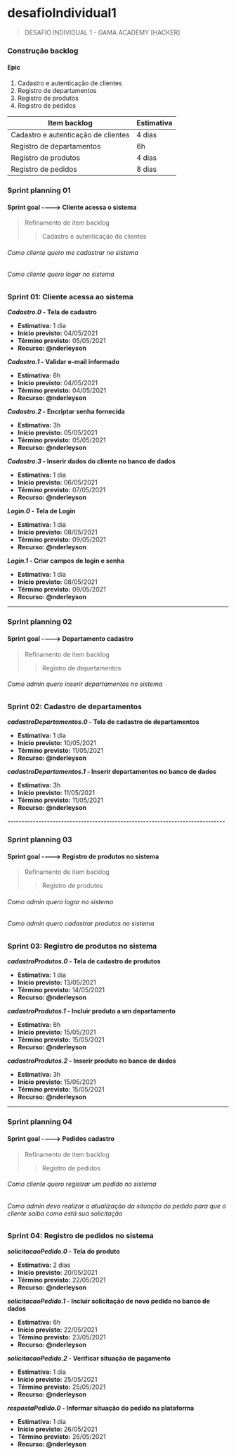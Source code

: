 # desafioIndividual1

>DESAFIO INDIVIDUAL 1 - GAMA ACADEMY [HACKER]


### Construção backlog
#### Epic
<ol>
	<li>Cadastro e autenticação de clientes</li>
	<li>Registro de departamentos</li>
	<li>Registro de produtos</li>
	<li>Registro de pedidos</li>
</ol>

<table>
	<thead>
		<th><b>Item backlog</b></th>
		<th>Estimativa </th>
	</thead>
	<tbody>
		<tr>
			<td>Cadastro e autenticação de clientes</td>
			<td>4 dias</td>
		</tr>
		<tr>
			<td>Registro de departamentos</td>
			<td>6h</td>
		</tr>
		<tr>
			<td>Registro de produtos</td>
			<td>4 dias</td>
		</tr>
		<tr>
			<td>Registro de pedidos</td>
			<td>8 dias</td>
		</tr>
	</tbody>
</table>


### Sprint planning 01
#### Sprint goal ----> Cliente acessa o sistema

>Refinamento de item backlog 
>>Cadastro e autenticação de clientes

###### Como cliente quero me cadastrar no sistema
###### Como cliente quero logar no sistema


### Sprint 01: Cliente acessa ao sistema 

<b><i>Cadastro.0</i> - Tela de cadastro</b>
<ul>  
	<li><b>	Estimativa:</b> 1 dia</li>
	<li><b>Início previsto:</b> 04/05/2021</li>
	<li><b>Término previsto:</b> 05/05/2021</li>
	<li><b>Recurso: @nderleyson</b></li>
</ul>

<b><i>Cadastro.1</i> - Validar e-mail informado</b>
<ul>  
	<li><b>	Estimativa:</b> 6h</li>
	<li><b>Início previsto:</b> 04/05/2021</li>
	<li><b>Término previsto:</b> 04/05/2021</li>
	<li><b>Recurso: @nderleyson</b></li>
</ul>

<b><i>Cadastro.2</i> - Encriptar senha fornecida</b>
<ul>  
	<li><b>	Estimativa:</b> 3h</li>
	<li><b>Início previsto:</b> 05/05/2021</li>
	<li><b>Término previsto:</b> 05/05/2021</li>
	<li><b>Recurso: @nderleyson</b></li>
</ul>

<b><i>Cadastro.3</i> - Inserir dados do cliente no banco de dados</b>
<ul>  
	<li><b>	Estimativa:</b> 1 dia</li>
	<li><b>Início previsto:</b> 06/05/2021</li>
	<li><b>Término previsto:</b> 07/05/2021</li>
	<li><b>Recurso: @nderleyson</b></li>
</ul>

<b><i>Login.0</i> - Tela de Login</b>
<ul>  
	<li><b>	Estimativa:</b> 1 dia</li>
	<li><b>Início previsto:</b> 08/05/2021</li>
	<li><b>Término previsto:</b> 09/05/2021</li>
	<li><b>Recurso: @nderleyson</b></li>
</ul>

<b><i>Login.1</i> - Criar campos de login e senha</b>
<ul>  
	<li><b>	Estimativa:</b> 1 dia</li>
	<li><b>Início previsto:</b> 08/05/2021</li>
	<li><b>Término previsto:</b> 09/05/2021</li>
	<li><b>Recurso: @nderleyson</b></li>
</ul>

-----------------------------------------------------------------------------

### Sprint planning 02
#### Sprint goal ----> Departamento cadastro
>Refinamento de item backlog 
>>Registro de departamentos

###### Como admin quero inserir departamentos no sistema

### Sprint 02: Cadastro de departamentos

<b><i>cadastroDepartamentos.0</i> - Tela de cadastro de departamentos</b>
<ul>  
	<li><b>	Estimativa:</b> 1 dia</li>
	<li><b>Início previsto:</b> 10/05/2021</li>
	<li><b>Término previsto:</b> 11/05/2021</li>
	<li><b>Recurso: @nderleyson</b></li>
</ul>

<b><i>cadastroDepartamentos.1</i> - Inserir departamentos no banco de dados</b>
<ul>  
	<li><b>	Estimativa:</b> 3h</li>
	<li><b>Início previsto:</b> 11/05/2021</li>
	<li><b>Término previsto:</b> 11/05/2021</li>
	<li><b>Recurso: @nderleyson</b></li>
</ul>
-----------------------------------------------------------------------------

### Sprint planning 03
#### Sprint goal ----> Registro de produtos no sistema

>Refinamento de item backlog 
>>Registro de produtos

###### Como admin quero logar no sistema
###### Como admin quero cadastrar produtos no sistema


### Sprint 03: Registro de produtos no sistema 

<b><i>cadastroProdutos.0</i> - Tela de cadastro de produtos</b>
<ul>  
	<li><b>Estimativa:</b> 1 dia</li>
	<li><b>Início previsto:</b> 13/05/2021</li>
	<li><b>Término previsto:</b> 14/05/2021</li>
	<li><b>Recurso: @nderleyson</b></li>
</ul>

<b><i>cadastroProdutos.1</i> - Incluir produto a um departamento</b>
<ul>  
	<li><b>	Estimativa:</b> 6h</li>
	<li><b>Início previsto:</b> 15/05/2021</li>
	<li><b>Término previsto:</b> 15/05/2021</li>
	<li><b>Recurso: @nderleyson</b></li>
</ul>

<b><i>cadastroProdutos.2</i> - Inserir produto no banco de dados</b>
<ul>  
	<li><b>	Estimativa:</b> 3h</li>
	<li><b>Início previsto:</b> 15/05/2021</li>
	<li><b>Término previsto:</b> 15/05/2021</li>
	<li><b>Recurso: @nderleyson</b></li>
</ul>

-----------------------------------------------------------------------------

### Sprint planning 04
#### Sprint goal ----> Pedidos cadastro
>Refinamento de item backlog 
>>Registro de pedidos

###### Como cliente quero registrar um pedido no sistema
###### Como admin devo realizar a atualização da situação do pedido para que o cliente saiba como está sua solicitação


### Sprint 04: Registro de pedidos no sistema 

<b><i>solicitacaoPedido.0</i> - Tela do produto</b>
<ul>  
	<li><b>Estimativa:</b> 2 dias</li>
	<li><b>Início previsto:</b> 20/05/2021</li>
	<li><b>Término previsto:</b> 22/05/2021</li>
	<li><b>Recurso: @nderleyson</b></li>
</ul>

<b><i>solicitacaoPedido.1</i> - Incluir solicitação de novo pedido no banco de dados</b>
<ul>  
	<li><b>	Estimativa:</b> 6h</li>
	<li><b>Início previsto:</b> 22/05/2021</li>
	<li><b>Término previsto:</b> 23/05/2021</li>
	<li><b>Recurso: @nderleyson</b></li>
</ul>

<b><i>solicitacaoPedido.2</i> - Verificar situação de pagamento</b>
<ul>  
	<li><b>	Estimativa:</b> 1 dia</li>
	<li><b>Início previsto:</b> 25/05/2021</li>
	<li><b>Término previsto:</b> 25/05/2021</li>
	<li><b>Recurso: @nderleyson</b></li>
</ul>

<b><i>respostaPedido.0</i> - Informar situação do pedido na plataforma</b>
<ul>  
	<li><b>	Estimativa:</b> 1 dia</li>
	<li><b>Início previsto:</b> 26/05/2021</li>
	<li><b>Término previsto:</b> 26/05/2021</li>
	<li><b>Recurso: @nderleyson</b></li>
</ul>

